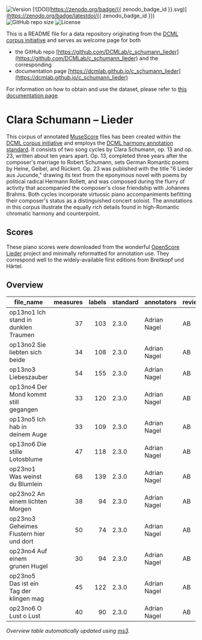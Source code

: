![Version](https://img.shields.io/github/v/release/DCMLab/c_schumann_lieder?display_name=tag)
[![DOI](https://zenodo.org/badge/{{ zenodo_badge_id }}.svg)](https://zenodo.org/badge/latestdoi/{{ zenodo_badge_id }})
![GitHub repo size](https://img.shields.io/github/repo-size/DCMLab/c_schumann_lieder)
![License](https://img.shields.io/badge/license-CC%20BY--NC--SA%204.0-9cf)


This is a README file for a data repository originating from the [DCML corpus initiative](https://github.com/DCMLab/dcml_corpora)
and serves as welcome page for both 

* the GitHub repo [https://github.com/DCMLab/c_schumann_lieder](https://github.com/DCMLab/c_schumann_lieder) and the corresponding
* documentation page [https://dcmlab.github.io/c_schumann_lieder](https://dcmlab.github.io/c_schumann_lieder)

For information on how to obtain and use the dataset, please refer to [this documentation page](https://dcmlab.github.io/c_schumann_lieder/introduction).

# Clara Schumann – Lieder

This corpus of annotated [MuseScore](https://musescore.org) files has been created within
the [DCML corpus initiative](https://github.com/DCMLab/dcml_corpora) and employs
the [DCML harmony annotation standard](https://github.com/DCMLab/standards). It consists of two song cycles by Clara
Schumann, op. 13 and op. 23, written about ten years apart. Op. 13, completed three years after the composer's marriage
to Robert Schumann, sets German Romantic poems by Heine, Geibel, and Rückert. Op. 23 was published with the title "6
Lieder aus Jucunde," drawing its text from the eponymous novel with poems by political radical Hermann Rollett, and was
composed during the flurry of activity that accompanied the composer's close friendship with Johannes Brahms. Both
cycles incorporate virtuosic piano accompaniments befitting their composer's status as a distinguished concert soloist.
The annotations in this corpus illustrate the equally rich details found in high-Romantic chromatic harmony and
counterpoint. 

## Scores

These piano scores were downloaded from the
wonderful [OpenScore Lieder](https://github.com/OpenScore/Lieder/tree/main/scores/Schumann%2C_Clara) project and minimally reformatted for annotation use. They correspond well to the widely-available first editions from Breitkopf und Härtel.

## Overview
|               file_name               |measures|labels|standard| annotators |reviewers|
|---------------------------------------|-------:|-----:|--------|------------|---------|
|op13no1 Ich stand in dunklen Traumen   |      37|   103|2.3.0   |Adrian Nagel|AB       |
|op13no2 Sie liebten sich beide         |      34|   108|2.3.0   |Adrian Nagel|AB       |
|op13no3 Liebeszauber                   |      54|   155|2.3.0   |Adrian Nagel|AB       |
|op13no4 Der Mond kommt still gegangen  |      33|   120|2.3.0   |Adrian Nagel|AB       |
|op13no5 Ich hab in deinem Auge         |      33|   109|2.3.0   |Adrian Nagel|AB       |
|op13no6 Die stille Lotosblume          |      47|   118|2.3.0   |Adrian Nagel|AB       |
|op23no1 Was weinst du Blumlein         |      68|   139|2.3.0   |Adrian Nagel|AB       |
|op23no2 An einem lichten Morgen        |      38|    94|2.3.0   |Adrian Nagel|AB       |
|op23no3 Geheimes Flustern hier und dort|      50|    74|2.3.0   |Adrian Nagel|AB       |
|op23no4 Auf einem grunen Hugel         |      30|    94|2.3.0   |Adrian Nagel|AB       |
|op23no5 Das ist ein Tag der klingen mag|      45|   122|2.3.0   |Adrian Nagel|AB       |
|op23no6 O Lust o Lust                  |      40|    90|2.3.0   |Adrian Nagel|AB       |


*Overview table automatically updated using [ms3](https://ms3.readthedocs.io/).*
